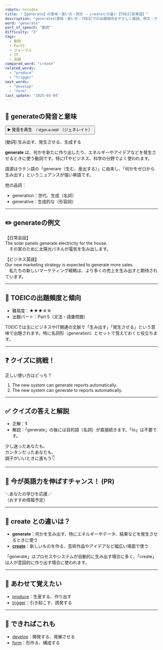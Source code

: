 ```yaml
---
robots: noindex
title: "【generate】の意味・使い方・例文 ― createとの違い【TOEIC英単語】"
description: "generateの意味・使い方・TOEICでの出題傾向をやさしく解説。例文・クイズ付きでcreateとの違いもわかりやすく学べます。"
word: "generate"
part_of_speech: "動詞"
difficulty: "3"
tags:
  - 動詞
  - Part5
  - フォーマル
  - IT
  - 会議
compared_word: "create"
related_words:
  - "produce"
  - "trigger"
next_words:
  - "develop"
  - "form"
last_update: "2025-05-04"
---
```


## 🔰 generateの発音と意味

<button class="play-audio" onclick="playTTS('generate')">
  <span class="play-audio-main">
    ▶️ 発音を再生　/ˈdʒɛn.ə.reɪt/
  </span>
  <span class="play-audio-sub">
    （ジェネレイト）
  </span>
</button>

[動詞] 生み出す、発生させる、生成する

**generate** は、何かを新たに作り出したり、エネルギーやアイデアなどを発生させるときに使う動詞です。特にITやビジネス、科学の分野でよく使われます。

語源はラテン語の「generare（生む、産出する）」に由来し、「何かをゼロから生み出す」というニュアンスが強い単語です。

他の品詞：  
- generation：世代、生成（名詞）
- generative：生成的な（形容詞）

---

## ✏️ generateの例文

【日常会話】  
The solar panels generate electricity for the house.  
　その家のために太陽光パネルが電気を生み出します。

【ビジネス英語】  
Our new marketing strategy is expected to generate more sales.  
　私たちの新しいマーケティング戦略は、より多くの売上を生み出すと期待されています。

---

## 🎯 TOEICの出題頻度と傾向

- 難易度：★★★☆☆
- 出題パート：Part 5（文法・語彙問題）

TOEICでは主にビジネスやIT関連の文脈で「生み出す」「発生させる」という意味で出題されます。特に名詞形（generation）とセットで覚えておくと役立ちます。

---

## ❓ クイズに挑戦！

正しい使い方はどっち？

1. The new system can generate reports automatically.  
2. The new system can generate to reports automatically.

---

## ✅ クイズの答えと解説

- 正解：**1**
- 解説：「generate」の後には目的語（名詞）が直接続きます。「to」は不要です。

少し迷ったあなたも、  
カンタンだったあなたも、  
調子がいいときに進もう👇️

---

## 🚀 今が英語力を伸ばすチャンス！ (PR)

<div class="info-center">
＼あなたの学びを応援／<br>  
（おすすめ情報予定）
</div>

---

## 🤔  create との違いは？

- **generate**：何かを生み出す、特にエネルギーやデータ、結果などを発生させるときに使う
- **[create](/word/create/)**：新しいものを作る、芸術作品やアイデアなど幅広い場面で使う

「generate」はプロセスやシステムが自動的に生み出す場合に多く、「create」は人が意図的に作り出す場合に使われます。

---

## 🧩 あわせて覚えたい

- [produce](/word/produce/)：生産する、作り出す
- [trigger](/word/trigger/)：引き起こす、誘発する

---

## 📖 できればこれも

- [develop](/word/develop/)：開発する、発展させる
- [form](/word/form/)：形作る、構成する

<!-- cvid: aid19_bid37 -->
